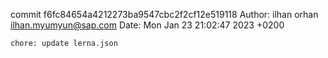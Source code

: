 commit f6fc84654a4212273ba9547cbc2f2cf12e519118
Author: ilhan orhan <ilhan.myumyun@sap.com>
Date:   Mon Jan 23 21:02:47 2023 +0200

    chore: update lerna.json
